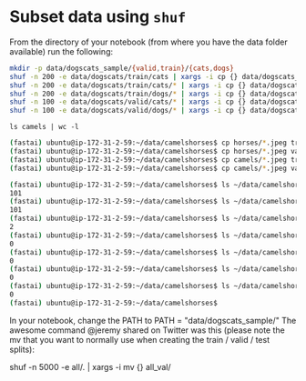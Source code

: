 # Subset data using `shuf`

From the directory of your notebook (from where you have the data folder available) run the following:
```bash
mkdir -p data/dogscats_sample/{valid,train}/{cats,dogs}
shuf -n 200 -e data/dogscats/train/cats | xargs -i cp {} data/dogscats_sample/train/cats
shuf -n 200 -e data/dogscats/train/cats/* | xargs -i cp {} data/dogscats_sample/train/cats
shuf -n 200 -e data/dogscats/train/dogs/* | xargs -i cp {} data/dogscats_sample/train/dogs
shuf -n 100 -e data/dogscats/valid/cats/* | xargs -i cp {} data/dogscats_sample/valid/cats
shuf -n 100 -e data/dogscats/valid/dogs/* | xargs -i cp {} data/dogscats_sample/valid/dogs
```

```
ls camels | wc -l 
```

```bash
(fastai) ubuntu@ip-172-31-2-59:~/data/camelshorses$ cp horses/*.jpeg train/horses/
(fastai) ubuntu@ip-172-31-2-59:~/data/camelshorses$ cp horses/*.jpeg valid/horses/
(fastai) ubuntu@ip-172-31-2-59:~/data/camelshorses$ cp camels/*.jpeg train/camels/
(fastai) ubuntu@ip-172-31-2-59:~/data/camelshorses$ cp camels/*.jpeg valid/camels/
```


```bash
(fastai) ubuntu@ip-172-31-2-59:~/data/camelshorses$ ls ~/data/camelshorses/camels | wc -l
101
(fastai) ubuntu@ip-172-31-2-59:~/data/camelshorses$ ls ~/data/camelshorses/horses | wc -l
101
(fastai) ubuntu@ip-172-31-2-59:~/data/camelshorses$ ls ~/data/camelshorses/train | wc -l
2
(fastai) ubuntu@ip-172-31-2-59:~/data/camelshorses$ ls ~/data/camelshorses/train/camels | wc -l
0
(fastai) ubuntu@ip-172-31-2-59:~/data/camelshorses$ ls ~/data/camelshorses/train/horses | wc -l
0
(fastai) ubuntu@ip-172-31-2-59:~/data/camelshorses$ ls ~/data/camelshorses/valid/camels | wc -l
0
(fastai) ubuntu@ip-172-31-2-59:~/data/camelshorses$ ls ~/data/camelshorses/valid/horses | wc -l
0
(fastai) ubuntu@ip-172-31-2-59:~/data/camelshorses$ 
```

In your notebook, change the PATH to PATH = "data/dogscats_sample/"
The awesome command @jeremy shared on Twitter was this (please note the mv that you want to normally 
use when creating the train / valid / test splits):

shuf -n 5000 -e all/*.* | xargs -i mv {} all_val/
